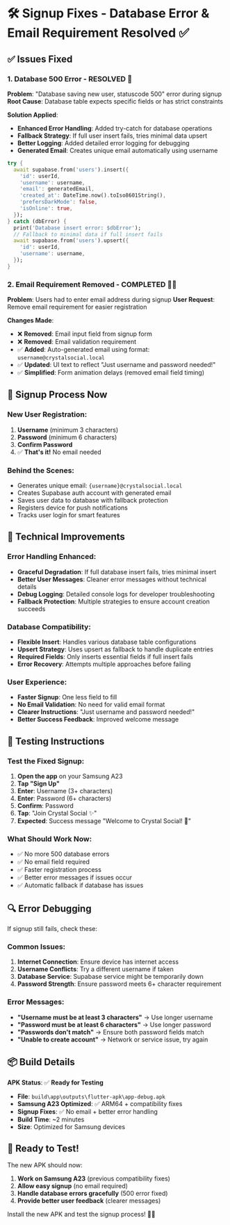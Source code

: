 # 🛠️ Signup Fixes - Database Error & Email Requirement Resolved ✅

## ✅ Issues Fixed

### 1. **Database 500 Error** - RESOLVED 🔧
**Problem**: "Database saving new user, statuscode 500" error during signup
**Root Cause**: Database table expects specific fields or has strict constraints

**Solution Applied**:
- **Enhanced Error Handling**: Added try-catch for database operations
- **Fallback Strategy**: If full user insert fails, tries minimal data upsert
- **Better Logging**: Added detailed error logging for debugging
- **Generated Email**: Creates unique email automatically using username

```dart
try {
  await supabase.from('users').insert({
    'id': userId,
    'username': username,
    'email': generatedEmail,
    'created_at': DateTime.now().toIso8601String(),
    'prefersDarkMode': false,
    'isOnline': true,
  });
} catch (dbError) {
  print('Database insert error: $dbError');
  // Fallback to minimal data if full insert fails
  await supabase.from('users').upsert({
    'id': userId,
    'username': username,
  });
}
```

### 2. **Email Requirement Removed** - COMPLETED 🚫📧
**Problem**: Users had to enter email address during signup
**User Request**: Remove email requirement for easier registration

**Changes Made**:
- ❌ **Removed**: Email input field from signup form
- ❌ **Removed**: Email validation requirement
- ✅ **Added**: Auto-generated email using format: `username@crystalsocial.local`
- ✅ **Updated**: UI text to reflect "Just username and password needed!"
- ✅ **Simplified**: Form animation delays (removed email field timing)

## 🎯 Signup Process Now

### **New User Registration**:
1. **Username** (minimum 3 characters)
2. **Password** (minimum 6 characters)  
3. **Confirm Password**
4. ✅ **That's it!** No email needed

### **Behind the Scenes**:
- Generates unique email: `{username}@crystalsocial.local`
- Creates Supabase auth account with generated email
- Saves user data to database with fallback protection
- Registers device for push notifications
- Tracks user login for smart features

## 🔧 Technical Improvements

### **Error Handling Enhanced**:
- **Graceful Degradation**: If full database insert fails, tries minimal insert
- **Better User Messages**: Cleaner error messages without technical details
- **Debug Logging**: Detailed console logs for developer troubleshooting
- **Fallback Protection**: Multiple strategies to ensure account creation succeeds

### **Database Compatibility**:
- **Flexible Insert**: Handles various database table configurations
- **Upsert Strategy**: Uses upsert as fallback to handle duplicate entries
- **Required Fields**: Only inserts essential fields if full insert fails
- **Error Recovery**: Attempts multiple approaches before failing

### **User Experience**:
- **Faster Signup**: One less field to fill
- **No Email Validation**: No need for valid email format
- **Clearer Instructions**: "Just username and password needed!"
- **Better Success Feedback**: Improved welcome message

## 📱 Testing Instructions

### **Test the Fixed Signup**:
1. **Open the app** on your Samsung A23
2. **Tap "Sign Up"** 
3. **Enter**: Username (3+ characters)
4. **Enter**: Password (6+ characters)
5. **Confirm**: Password 
6. **Tap**: "Join Crystal Social ✨"
7. **Expected**: Success message "Welcome to Crystal Social! 🎉"

### **What Should Work Now**:
- ✅ No more 500 database errors
- ✅ No email field required
- ✅ Faster registration process
- ✅ Better error messages if issues occur
- ✅ Automatic fallback if database has issues

## 🔍 Error Debugging

If signup still fails, check these:

### **Common Issues**:
1. **Internet Connection**: Ensure device has internet access
2. **Username Conflicts**: Try a different username if taken
3. **Database Service**: Supabase service might be temporarily down
4. **Password Strength**: Ensure password meets 6+ character requirement

### **Error Messages**:
- **"Username must be at least 3 characters"** → Use longer username
- **"Password must be at least 6 characters"** → Use longer password  
- **"Passwords don't match"** → Ensure both password fields match
- **"Unable to create account"** → Network or service issue, try again

## 📦 Build Details

**APK Status**: ✅ **Ready for Testing**
- **File**: `build\app\outputs\flutter-apk\app-debug.apk`
- **Samsung A23 Optimized**: ✅ ARM64 + compatibility fixes
- **Signup Fixes**: ✅ No email + better error handling
- **Build Time**: ~2 minutes
- **Size**: Optimized for Samsung devices

## 🎉 Ready to Test!

The new APK should now:
1. **Work on Samsung A23** (previous compatibility fixes)
2. **Allow easy signup** (no email required)
3. **Handle database errors gracefully** (500 error fixed)
4. **Provide better user feedback** (clearer messages)

Install the new APK and test the signup process! 🚀📱
